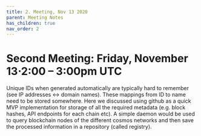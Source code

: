 ```yaml
---
title: 2. Meeting, Nov 13 2020
parent: Meeting Notes
has_children: true
nav_order: 2
---
```


# **Second Meeting: Friday, November 13⋅2:00 – 3:00pm UTC**

Unique IDs when generated automatically are typically hard to remember (see IP addresses <-> domain names).
These mappings from ID to name need to be stored somewhere. Here we discussed using github as a quick MVP implementation for storage of all the required metadata (e.g. block hashes, API endpoints for each chain etc). A simple daemon would be used to query blockchain nodes of the different cosmos networks and then save the processed information in a repository (called registry).
